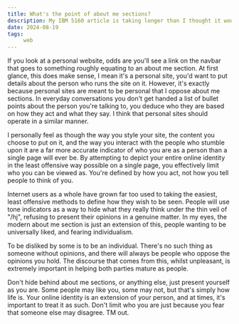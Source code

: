 ```yaml
---
title: What's the point of about me sections?
description: My IBM 5160 article is taking longer than I thought it would, and I've been on a roll with random website articles, so I figured I'd keep the trend going. I kinda think about me sections are pointless on personal sites, and in this article I use extremely pretentious reasoning to justify my opinion on the subject. (I swear I can do things other than rant about webdevelopment...)
date: 2024-08-19
tags: 
     web
---
```


If you look at a personal website, odds are you'll see a link on the navbar that goes to something roughly equating to an about me section. At first glance, this does make sense, I mean it's a personal site, you'd want to put details about the person who runs the site on it. However, it's exactly because personal sites are meant to be personal that I oppose about me sections. In everyday conversations you don't get handed a list of bullet points about the person you're talking to, you deduce who they are based on how they act and what they say. I think that personal sites should operate in a similar manner.

I personally feel as though the way you style your site, the content you choose to put on it, and the way you interact with the people who stumble upon it are a far more accurate indicator of who you are as a person than a single page will ever be. By attempting to depict your entire online identity in the least offensive way possible on a single page, you effectively limit who you can be viewed as. You're defined by how you act, not how you tell people to think of you.

Internet users as a whole have grown far too used to taking the easiest, least offensive methods to define how they wish to be seen. People will use tone indicators as a way to hide what they really think under the thin veil of "/hj", refusing to present their opinions in a genuine matter. In my eyes, the modern about me section is just an extension of this, people wanting to be universally liked, and fearing individualism. 

To be disliked by some is to be an individual. There's no such thing as someone without opinions, and there will always be people who oppose the opinions you hold. The discourse that comes from this, whilst unpleasant, is extremely important in helping both parties mature as people.

Don't hide behind about me sections, or anything else, just present yourself as you are. Some people may like you, some may not, but that's simply how life is. Your online identity is an extension of your person, and at times, it's important to treat it as such. Don't limit who you are just because you fear that someone else may disagree. TM out.